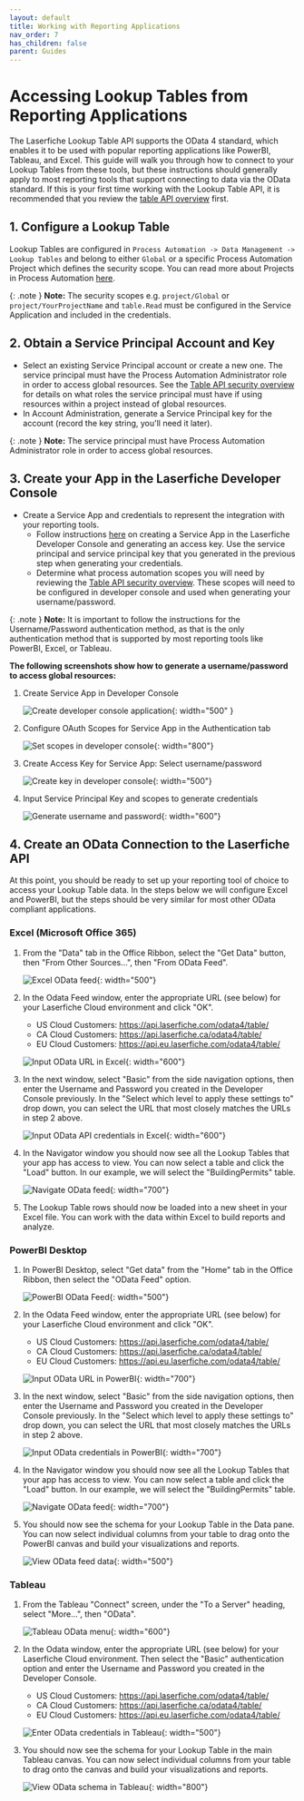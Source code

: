 ```yaml
---
layout: default
title: Working with Reporting Applications
nav_order: 7
has_children: false
parent: Guides
---
```


<!--© 2024 Laserfiche.
See LICENSE-DOCUMENTATION and LICENSE-CODE in the project root for license information.-->

# Accessing Lookup Tables from Reporting Applications

The Laserfiche Lookup Table API supports the OData 4 standard, which enables it to be used with popular reporting applications like PowerBI, Tableau, and Excel. This guide will walk you through how to connect to your Lookup Tables from these tools, but these instructions should generally apply to most reporting tools that support connecting to data via the OData standard. If this is your first time working with the Lookup Table API, it is recommended that you review the [table API overview](./../../api/odata-api-reference/) first.

## 1. Configure a Lookup Table

Lookup Tables are configured in `Process Automation -> Data Management -> Lookup Tables` and belong to either `Global` or a specific Process Automation Project which defines the security scope. You can read more about Projects in Process Automation [here](https://doc.laserfiche.com/laserfiche.documentation/en-us/Default.htm#../Subsystems/ProcessAutomation/Content/Resources/Teams/projects.htm?TocPath=Process%2520Automation%257CTeams%257CProjects%257C_____0).

{: .note }
**Note:** The security scopes e.g. `project/Global` or `project/YourProjectName` and `table.Read` must be configured in the Service Application and included in the credentials.

## 2. Obtain a Service Principal Account and Key

- Select an existing Service Principal account or create a new one. The service principal must have the Process Automation Administrator role in order to access global resources. See the [Table API security overview](./../../api/odata-api-reference/#security) for details on what roles the service principal must have if using resources within a project instead of global resources.
- In Account Administration, generate a Service Principal key for the account (record the key string, you'll need it later).

{: .note }
**Note:** The service principal must have Process Automation Administrator role in order to access global resources.

## 3. Create your App in the Laserfiche Developer Console

- Create a Service App and credentials to represent the integration with your reporting tools.
  - Follow instructions [here](./../../api/authentication/guide_oauth-service/) on creating a Service App in the Laserfiche Developer Console and generating an access key. Use the service principal and service principal key that you generated in the previous step when generating your credentials.
  - Determine what process automation scopes you will need by reviewing the [Table API security overview](./../../api/odata-api-reference/#security). These scopes will need to be configured in developer console and used when generating your username/password.

{: .note }
**Note:** It is important to follow the instructions for the Username/Password authentication method, as that is the only authentication method that is supported by most reporting tools like PowerBI, Excel, or Tableau.

**The following screenshots show how to generate a username/password to access global resources:**

   1. Create Service App in Developer Console

      ![Create developer console application](./assets/images/DevConsoleCreateApp.png){: width="500" }

   1. Configure OAuth Scopes for Service App in the Authentication tab

      ![Set scopes in developer console](./assets/images/DevConsoleScopes.png){: width="800"}

   1. Create Access Key for Service App: Select username/password

      ![Create key in developer console](./assets/images/DevConsoleCreateKey.png){: width="500"}

   1. Input Service Principal Key and scopes to generate credentials

      ![Generate username and password](./assets/images/DevConsoleKeyandScopes.png){: width="600"}

## 4. Create an OData Connection to the Laserfiche API

At this point, you should be ready to set up your reporting tool of choice to access your Lookup Table data. In the steps below we will configure Excel and PowerBI, but the steps should be very similar for most other OData compliant applications.

### Excel (Microsoft Office 365)

1. From the "Data" tab in the Office Ribbon, select the "Get Data" button, then "From Other Sources…", then "From OData Feed".

   ![Excel OData feed](./assets/images/ExcelOdataFeed.png){: width="500"}

1. In the Odata Feed window, enter the appropriate URL (see below) for your Laserfiche Cloud environment and click "OK".

   - US Cloud Customers: <https://api.laserfiche.com/odata4/table/>
   - CA Cloud Customers: <https://api.laserfiche.ca/odata4/table/>
   - EU Cloud Customers: <https://api.eu.laserfiche.com/odata4/table/>

   ![Input OData URL in Excel](./assets/images/ExcelOdataFeedURL.png){: width="600"}

1. In the next window, select "Basic" from the side navigation options, then enter the Username and Password you created in the Developer Console previously. In the "Select which level to apply these settings to" drop down, you can select the URL that most closely matches the URLs in step 2 above.

   ![Input OData API credentials in Excel](./assets/images/ExcelOdataFeedCreds.png){: width="600"}

1. In the Navigator window you should now see all the Lookup Tables that your app has access to view. You can now select a table and click the "Load" button. In our example, we will select the "BuildingPermits" table.

   ![Navigate OData feed](./assets/images/ExcelOdataNavigator.png){: width="700"}

1. The Lookup Table rows should now be loaded into a new sheet in your Excel file. You can work with the data within Excel to build reports and analyze.

### PowerBI Desktop

1. In PowerBI Desktop, select "Get data" from the "Home" tab in the Office Ribbon, then select the "OData Feed" option.

   ![PowerBI OData Feed](./assets/images/PowerBIOData.png){: width="500"}

1. In the Odata Feed window, enter the appropriate URL (see below) for your Laserfiche Cloud environment and click "OK".

   - US Cloud Customers: <https://api.laserfiche.com/odata4/table/>
   - CA Cloud Customers: <https://api.laserfiche.ca/odata4/table/>
   - EU Cloud Customers: <https://api.eu.laserfiche.com/odata4/table/>

   ![Input OData URL in PowerBI](./assets/images/PowerBIODataFeedURL.png){: width="700"}

1. In the next window, select "Basic" from the side navigation options, then enter the Username and Password you created in the Developer Console previously. In the "Select which level to apply these settings to" drop down, you can select the URL that most closely matches the URLs in step 2 above.

   ![Input OData credentials in PowerBI](./assets/images/PowerBICreds.png){: width="700"}

1. In the Navigator window you should now see all the Lookup Tables that your app has access to view. You can now select a table and click the "Load" button. In our example, we will select the "BuildingPermits" table.

   ![Navigate OData feed](./assets/images/ExcelOdataNavigator.png){: width="700"}

1. You should now see the schema for your Lookup Table in the Data pane. You can now select individual columns from your table to drag onto the PowerBI canvas and build your visualizations and reports.

   ![View OData feed data](./assets/images/PowerBIODataFeedDataPane.png){: width="500"}

### Tableau

1. From the Tableau "Connect" screen, under the "To a Server" heading, select "More...", then "OData".

   ![Tableau OData menu](./assets/images/TableauOdataMenu.png){: width="600"}

1. In the Odata window, enter the appropriate URL (see below) for your Laserfiche Cloud environment. Then select the "Basic" authentication option and enter the Username and Password you created in the Developer Console.

   - US Cloud Customers: <https://api.laserfiche.com/odata4/table/>
   - CA Cloud Customers: <https://api.laserfiche.ca/odata4/table/>
   - EU Cloud Customers: <https://api.eu.laserfiche.com/odata4/table/>

   ![Enter OData credentials in Tableau](./assets/images/TableauCreds.png){: width="500"}

1. You should now see the schema for your Lookup Table in the main Tableau canvas. You can now select individual columns from your table to drag onto the canvas and build your visualizations and reports.

   ![View OData schema in Tableau](./assets/images/TableauSchema.png){: width="800"}

